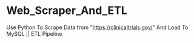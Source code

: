 # Web_Scraper_And_ETL
Use Python To Scrape Data from "https://clinicaltrials.gov/" And Load To MySQL || ETL Pipeline
